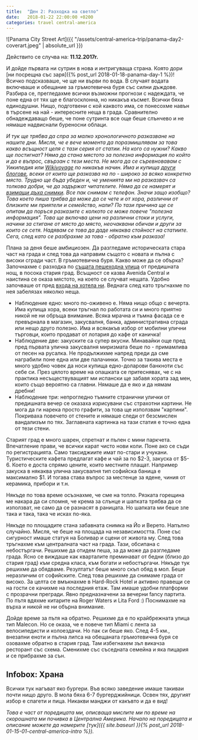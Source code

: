 ```yaml
---
title:  "Ден 2: Разходка на светло"
date:   2018-01-22 22:00:00 +0200
categories: travel central-america
---
```


![Panama City Street Art]({{ "/assets/central-america-trip/panama-day2-coverart.jpeg" | absolute_url }})

Действито се случва на: **11.12.2017г.**

И дойде първата ни сутрин в нова и интригуваща страна. Която дори [ни посрещна със заря]({% post_url 2018-01-18-panama-day-1 %})! Всичко подсказваше, че ще ни върви по вода. В случаят водата включваше и обещание за гръмотевична буря със силни дъждове. Разбира се, прегледахме всички възможни прогнози с надеждата, че поне една от тях ще е благосклонна, но никакъв късмет. Всички бяха единодушни. Нищо, подготвени с кой каквото има, се понесохме навън в търсене на най - интересните неща в града. Сравнително обнадеждаващо беше, че поне сутринта все още беше слънчево и не нямаше надвиснали буреносни облаци.

<!--more-->

_И тук ще трябва да спра за малко хронологичното разказване на нашите дни. Мисля, че е вече момента да поразмишлявам за това какво всъщност целя с тази серия от статии. На кого са нужни? Какво ще постигнат? Няма да стана мястото за полезна информация по който и да е въпрос, свързан с тези места. Не мога да се съревновавам с Уикипедия или [Wikivoyage](https://www.wikivoyage.org/) по никакъв начин. Има и купища [други блогове](https://thesociablemeerkat.wordpress.com/), всеки от които ще разказва на по - широко за всяко конкретно място. Трудно ще бъда убеден и, че уменията ми на разказвач са толкова добри, че да задържат читателите. Няма да се намерят и [взимащи дъха снимки](https://www.facebook.com/TheSociableMeerkat/). Все пак снимам с телефон. Значи защо изобщо? Това което пиша трябва да може да се чете и от хора, различни от близките ми приятели и семейство, нали? По тази причина ще се опитам да поръся разказите с колкото се може повече "полезна информация". Това ще включва цени на различни стоки и услуги, начини за стигане от място до място, неочаквани обичаи и други за които се сетя. Надявам се това да даде някаква стойност на статиите. Сега, след като се разбрахме за това - обратно към разказа!_

Плана за деня беше амбициозен. Да разгледаме историческата стара част на града и след това да направим същото с новата и пълна с високи сгради част. В гръмотевична буря. Какво може да се обърка? Започнахме с разходка по [същата пешеходна улица](https://www.openstreetmap.org/?mlat=8.95565&mlon=-79.53945#map=17/8.95565/-79.53945) от предишната нощ, в посока стария град. Всъщност се казва Avenida Central и наистина се оказа мястото, на което се случват нещата. Удобно започваше от пред [входа на хотела ни](https://www.openstreetmap.org/?mlat=8.96015&mlon=-79.54073#map=18/8.96015/-79.54073). Веднага след като тръгнахме по нея забелязах няколко неща.

* Наблюдение едно: много по-оживено е. Няма нищо общо с вечерта. Има купища хора, всеки тръгнал по работата си и много приятно никой не ни обръща внимание. Всяка мрачна и тъмна фасада се е превърнала в магазин, закусвалня, банка, административна сграда или нещо друго полезно. Има и всякакъв избор от мобилни улични търговци, които продават от лотария до кафе от каничка!
* Наблюдение две: закуските са супер вкусни. Минавайки още пред пред първата улична закусвалня миризмата беше по - примамлива от песен на русалка. Не продължихме напред преди да сме награбили поне една или две палачинки. Точно за такива места е много удобно човек да носи купища едно-доларови банкноти със себе си. През цялото време на опашката се притеснявах, че с на практика несъществуващият ми испански ще забавя хората зад мен, които също вероятно са главни. Нямаше да е яко и да нямам дребни!
* Наблюдение три: непрогледно тъмните странични улички от предишната вечер се оказаха изрисувани със страхотни картини. Не мога да ги нарека просто графити, за това ще използвам "картини". Покриваха повечето от стените и нямаше следи от безсмислен вандализъм по тях. Заглавната картинка на тази статия е точно една от тези стени.

<!-- bookmark -->

Старият град е много шарен, спретнат и пълен с мини паркчета. Впечатление прави, че всички карат чисто нови коли. Поне ако се съди по регистрацията. Само таксиджиите имат по-стари и учукани. Туристическите кафета предлагат кафе и чай за по $2-3, закуска от $5-6. Което е доста спрямо цените, които местните плащат. Например закуска в някаква улична закусвалня тип софийска баница е максимално $1. И тогава става въпрос за местенце за ядене, чиния от керамика, прибори и т.н.

Някъде по това време осъзнахме, че сме на топло. Рязката горещина ме накара да си спомня, че крема за слънце и шапката трябва да се използват, не само да се разнасят в раницата. Но шапката ми беше зле така и така, така че исках по-яка.

Някъде по площадите стана забавната снимка на Йо и Верето. Напълно случайно. Мисля, че беше на площада на независимостта. Поне със сигурност имаше статуя на Боливар и сцени от живота му. След това тръгнахме към централната част на града. Тази, обсипана с небостъргачи. Решихме да отидем пеша, за да може да разгледаме града. Ясно се виждаше как кварталите преминават от бедни (близо до стария град) към средна класа, към богати и небостъргачи. Някъде тук решихме да обядваме. Резултатът беше много скъп обяд в мол. Беше неразличим от софийските. След това решихме да снимаме града от високо. За целта се вмъкнахме в Hard-Rock Hotel и активно правещи се на гости се качихме на последния етаж. Там имаше удобни платформи с прозрачни прегради. Явно предназначени за вечерни fancy партита. По пътя вдяхме китарите на Roger Waters и Lita Ford :) Поснимахме на върха и никой не ни обърна внимание.

Дойде време за пътя на обратно. Решихме да е по крайбрежната улица тип Malecon. Но се оказа, че е повече тип Miami с лента за велосипедисти и колоездачи. Но пак си беше яко. След 4-5 км., внезапни еноти и пълна липса на обещаната гръмотевична буря се озовахме обратно в стария град. Там избегнахем зъл викачза ресторант със схема. Сменихме със съседната семейна и яка пицария и се прибрахме за сън.

## Infobox: Храна

Всички тук нагъват яко бургери. Във всяко заведение имаше такиваи почти нищо друго. В мола бяха 6-7 бургерджийници. Освен тях, другият избор е спагети и пица. Никакви манджи от какъвто и да е вид!

_Това е част от поредицата ми, описваща мислите ми по време на скорошната ми почивка в Централна Америка. Начало на поредицата и описание можете да намерите [тук]({{ site.baseurl }}{% post_url 2018-01-15-01-central-america-intro %})._
